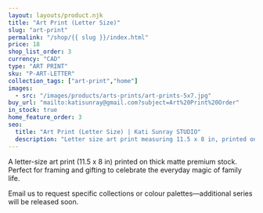 ```yaml
---
layout: layouts/product.njk
title: "Art Print (Letter Size)"
slug: "art-print"
permalink: "/shop/{{ slug }}/index.html"
price: 18
shop_list_order: 3
currency: "CAD"
type: "ART PRINT"
sku: "P-ART-LETTER"
collection_tags: ["art-print","home"]
images:
  - src: "/images/products/arts-prints/art-prints-5x7.jpg"
buy_url: "mailto:katisunray@gmail.com?subject=Art%20Print%20Order"
in_stock: true
home_feature_order: 3
seo:
  title: "Art Print (Letter Size) | Kati Sunray STUDIO"
  description: "Letter size art print measuring 11.5 x 8 in, printed on matte stock."
---
```


A letter-size art print (11.5 x 8 in) printed on thick matte premium stock. Perfect for framing and gifting to celebrate the everyday magic of family life.

Email us to request specific collections or colour palettes—additional series will be released soon.



